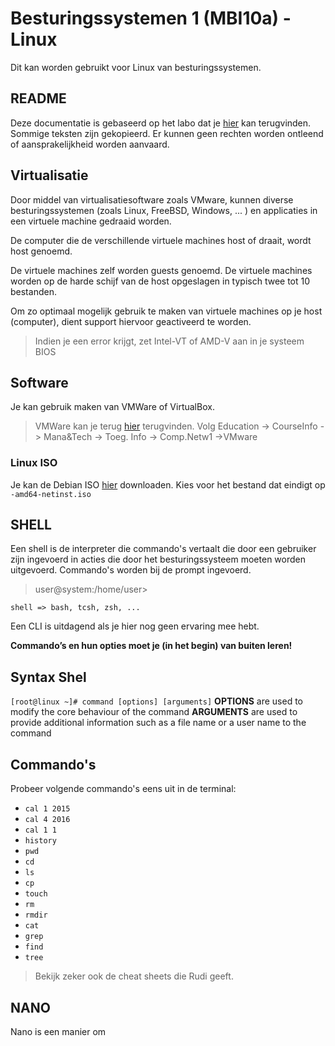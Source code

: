 # Besturingssystemen 1 (MBI10a) - Linux
Dit kan worden gebruikt voor Linux van besturingssystemen.
## README
Deze documentatie is gebaseerd op het labo dat je [hier](https://github.com/swenr/operating-systems) kan terugvinden. Sommige teksten zijn gekopieerd. Er kunnen geen rechten worden ontleend of aansprakelijkheid worden aanvaard.

## Virtualisatie
Door middel van virtualisatiesoftware  zoals VMware, kunnen diverse besturingssystemen (zoals Linux, FreeBSD, Windows, ... ) en  applicaties in een  virtuele machine gedraaid  worden.

De computer die de verschillende  virtuele machines host of draait, wordt  host  genoemd.

De virtuele machines zelf  worden  guests  genoemd. De virtuele machines worden op de harde  schijf van de host opgeslagen in typisch twee tot 10 bestanden.

Om zo optimaal  mogelijk  gebruik  te  maken van virtuele machines op je host (computer), dient support hiervoor  geactiveerd  te  worden.

>Indien je een error krijgt, zet Intel-VT of AMD-V aan in je systeem BIOS

## Software
Je kan gebruik maken van VMWare of VirtualBox.
>VMWare kan je terug [hier](https://webfiles.ucll.be/)  terugvinden.
>Volg Education -> CourseInfo -> Mana&Tech -> Toeg. Info -> Comp.Netw1 ->VMware

### Linux ISO
Je kan de Debian ISO [hier](https://cdimage.debian.org/debian-cd/current/amd64/iso-cd/) downloaden.
Kies voor het bestand dat eindigt op `-amd64-netinst.iso`

## SHELL
Een shell is de interpreter die commando's vertaalt die door een gebruiker zijn ingevoerd in acties die door het besturingssysteem moeten worden uitgevoerd. Commando's worden bij de prompt ingevoerd.
>user@system:/home/user>

`shell => bash, tcsh, zsh, ...`

Een CLI is uitdagend als je hier nog geen ervaring mee hebt.

 **Commando’s en hun opties moet je (in het begin) van buiten leren!**
 
## Syntax Shel
`[root@linux ~]# command [options] [arguments]`
**OPTIONS**
are used  to  modify  the  core  behaviour of the  command
**ARGUMENTS**
are used  to  provide  additional information such as a file name or a user name to  the  command

## Commando's
Probeer volgende commando's eens uit in de terminal:
- `cal 1 2015`
- `cal 4 2016`
- `cal 1 1`
- `history`
- `pwd`
- `cd`
- `ls`
- `cp`
- `touch`
- `rm`
- `rmdir`
- `cat`
- `grep`
- `find`
- `tree`
> Bekijk zeker ook de cheat sheets die Rudi geeft.
## NANO
Nano is een manier om
<!--stackedit_data:
eyJoaXN0b3J5IjpbLTEyOTYzOTgzN119
-->